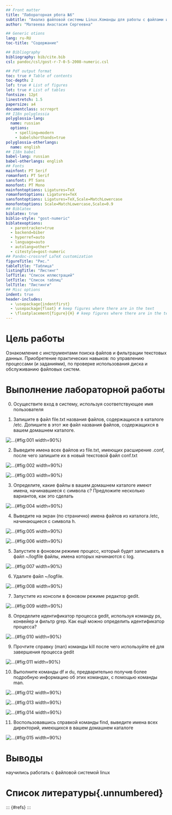 ```yaml
---
## Front matter
title: "Лабораторная рбота №6"
subtitle: "Анализ файловой системы Linux.Команды для работы с файлами и каталогами"
author: "Матвеева Анастасия Сергеевна"

## Generic otions
lang: ru-RU
toc-title: "Содержание"

## Bibliography
bibliography: bib/cite.bib
csl: pandoc/csl/gost-r-7-0-5-2008-numeric.csl

## Pdf output format
toc: true # Table of contents
toc-depth: 2
lof: true # List of figures
lot: true # List of tables
fontsize: 12pt
linestretch: 1.5
papersize: a4
documentclass: scrreprt
## I18n polyglossia
polyglossia-lang:
  name: russian
  options:
	- spelling=modern
	- babelshorthands=true
polyglossia-otherlangs:
  name: english
## I18n babel
babel-lang: russian
babel-otherlangs: english
## Fonts
mainfont: PT Serif
romanfont: PT Serif
sansfont: PT Sans
monofont: PT Mono
mainfontoptions: Ligatures=TeX
romanfontoptions: Ligatures=TeX
sansfontoptions: Ligatures=TeX,Scale=MatchLowercase
monofontoptions: Scale=MatchLowercase,Scale=0.9
## Biblatex
biblatex: true
biblio-style: "gost-numeric"
biblatexoptions:
  - parentracker=true
  - backend=biber
  - hyperref=auto
  - language=auto
  - autolang=other*
  - citestyle=gost-numeric
## Pandoc-crossref LaTeX customization
figureTitle: "Рис."
tableTitle: "Таблица"
listingTitle: "Листинг"
lofTitle: "Список иллюстраций"
lotTitle: "Список таблиц"
lolTitle: "Листинги"
## Misc options
indent: true
header-includes:
  - \usepackage{indentfirst}
  - \usepackage{float} # keep figures where there are in the text
  - \floatplacement{figure}{H} # keep figures where there are in the text
---
```


# Цель работы


Ознакомление с инструментами поиска файлов и фильтрации текстовых данных.
Приобретение практических навыков: по управлению процессами (и заданиями), по
проверке использования диска и обслуживанию файловых систем.



# Выполнение лабораторной работы

0. Осуществите вход в систему, используя соответствующее имя пользователя

1. Запишите в файл file.txt названия файлов, содержащихся в каталоге /etc. Допишите в этот же файл названия файлов, содержащихся в вашем домашнем каталоге.

![...](image/1.png){#fig:001 width=90%}

2. Выведите имена всех файлов из file.txt, имеющих расширение .conf, после чего запишите их в новый текстовой файл conf.txt
 
![...](image/2.png){#fig:002 width=90%}

 
 
![...](image/3.png){#fig:003 width=90%}
 
   3. Определите, какие файлы в вашем домашнем каталоге имеют имена, начинавшиеся с символа c? Предложите несколько вариантов, как это сделать
 
 ![...](image/4.png){#fig:004 width=90%}

4. Выведите на экран (по странично) имена файлов из каталога /etc, начинающиеся с символа h.
  
![...](image/5.png){#fig:005 width=90%}  

   
  
  ![...](image/6.png){#fig:006 width=90%}
  
   5. Запустите в фоновом режиме процесс, который будет записывать в файл ~/logfile файлы, имена которых начинаются с log.
   
![...](image/7.png){#fig:007 width=90%}

   6. Удалите файл ~/logfile.
   
   ![...](image/8.png){#fig:008 width=90%}
    
  
 
  7. Запустите из консоли в фоновом режиме редактор gedit.
  
![...](image/9.png){#fig:009 width=90%}




8.  Определите идентификатор процесса gedit, используя команду ps, конвейер и фильтр grep. Как ещё можно определить идентификатор процесса?

![...](image/10.png){#fig:010 width=90%}
 


9.  Прочтите справку (man) команды kill после чего используйте её для завершения процесса gedit

 ![...](image/11.png){#fig:011 width=90%}
 
 


10. Выполните команды df и du, предварительно получив более подробную информацию об этих командах, с помощью команды man.

 ![...](image/12.png){#fig:012 width=90%}
 
 ![...](image/13.png){#fig:013 width=90%} 
 
  ![...](image/14.png){#fig:014 width=90%}
  
11. Воспользовавшись справкой команды find, выведите имена всех директорий, имеющихся в вашем домашнем каталоге

 ![...](image/15.png){#fig:015 width=90%}

# Выводы

научились работать с файловой системой linux 


# Список литературы{.unnumbered}

::: {#refs}
:::
